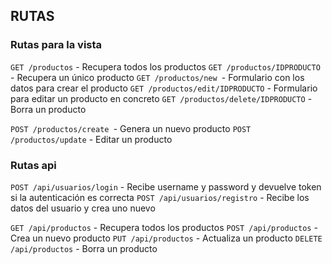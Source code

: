 ## RUTAS

### Rutas para la vista

``GET /productos`` - Recupera todos los productos
``GET /productos/IDPRODUCTO`` - Recupera un único producto
``GET /productos/new ``- Formulario con los datos para crear el producto
``GET /productos/edit/IDPRODUCTO`` - Formulario para editar un producto en concreto
``GET /productos/delete/IDPRODUCTO`` - Borra un producto

``POST /productos/create ``- Genera un nuevo producto
``POST /productos/update`` - Editar un producto

### Rutas api

```POST /api/usuarios/login``` - Recibe username y password y devuelve token si la autenticación es correcta
```POST /api/usuarios/registro``` - Recibe los datos del usuario y crea uno nuevo

``GET /api/productos`` - Recupera todos los productos
``POST /api/productos`` - Crea un nuevo producto
``PUT /api/productos`` - Actualiza un producto
``DELETE /api/productos`` - Borra un producto

